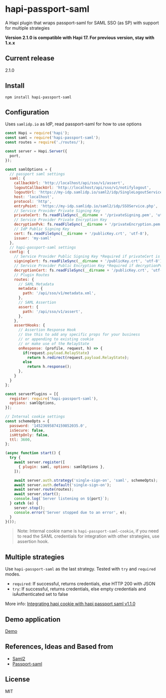 # hapi-passport-saml
A Hapi plugin that wraps passport-saml for SAML SSO (as SP)
with support for multiple strategies

**Version 2.1.0 is compatible with Hapi 17. For previous version, stay with 1.x.x**

## Current release
2.1.0

## Install

`npm install hapi-passport-saml`

## Configuration

Uses `samlidp.io` as IdP, read passport-saml for how to use options

```javascript
const Hapi = require('hapi');
const saml = require('hapi-passport-saml');
const routes = require('./routes/');

const server = Hapi.Server({
  port,
});

const samlOptions = {
  // passport saml settings
  saml: {
    callbackUrl: 'http://localhost/api/sso/v1/assert',
    logoutCallbackUrl: 'http://localhost/api/sso/v1/notifylogout',
    logoutUrl: 'https://my-idp.samlidp.io/saml2/idp/SingleLogoutService.php',
    host: 'localhost',
    protocol: 'http',
    entryPoint: 'https://my-idp.samlidp.io/saml2/idp/SSOService.php',
    // Service Provider Private Signing Key
    privateCert: fs.readFileSync(__dirname + '/privateSigning.pem', 'utf-8'),
    // Service Provider Private Encryption Key
    decryptionPvk: fs.readFileSync(__dirname + '/privateEncryption.pem', 'utf-8'),
    // IdP Public Signing Key
    cert: fs.readFileSync(__dirname + '/publicKey.crt', 'utf-8'),
    issuer: 'my-saml'
  },
  // hapi-passport-saml settings
  config: {
    // Service Provider Public Signing Key *Required if privateCert is provided
    signingCert: fs.readFileSync(__dirname + '/publicKey.crt', 'utf-8'),
    // Service Provider Public Encryption Key *Required if decryptionPvk is provided
    decryptionCert: fs.readFileSync(__dirname + '/publicKey.crt', 'utf-8'),
    // Plugin Routes
    routes: {
      // SAML Metadata
      metadata: {
        path: '/api/sso/v1/metadata.xml',
      },
      // SAML Assertion
      assert: {
        path: '/api/sso/v1/assert',
      },
    },
    assertHooks: {
      // Assertion Response Hook
      // Use this to add any specific props for your business
      // or appending to existing cookie
      // or make use of the RelayState
      onResponse: (profile, request, h) => {
        if(request.payload.RelayState)
          return h.redirect(request.payload.RelayState);
        else
          return h.response();
      },
    }
  }
};

const serverPlugins = [{
  register: require('hapi-passport-saml'),
  options: samlOptions,
}];

// Internal cookie settings
const schemeOpts = {
  password: '14523695874159852035.0',
  isSecure: false,
  isHttpOnly: false,
  ttl: 3600,
};

(async function start() {
  try {
    await server.register([
      { plugin: saml, options: samlOptions },
    ]);

    await server.auth.strategy('single-sign-on', 'saml', schemeOpts);
    await server.auth.default('single-sign-on');
    await server.route(routes);
    await server.start();
    console.log(`Server listening on ${port}`);
  } catch (e) {
    server.stop();
    console.error('Server stopped due to an error', e);
  }
}());
```

>Note: Internal cookie name is `hapi-passport-saml-cookie`, if you need to read the SAML credentials for integration with other strategies, use assertion hook.

## Multiple strategies

Use `hapi-passport-saml` as the last strategy. Tested with `try` and `required` modes.

* `required`: If successful, returns credentials, else HTTP 200 with JSON
* `try`: If successful, returns credentials, else empty credentials and isAuthenticated set to false

More info: [Integrating hapi cookie with hapi passport saml v1.1.0
](https://gist.github.com/molekilla/a7a899a3b3d7cbf2ae89998606102330)

## Demo application

[Demo](https://github.com/molekilla/hapi-passport-saml-test)

## References, Ideas and Based from
* [Saml2](https://github.com/Clever/saml2)
* [Passport-saml](https://github.com/bergie/passport-saml)

## License
MIT
